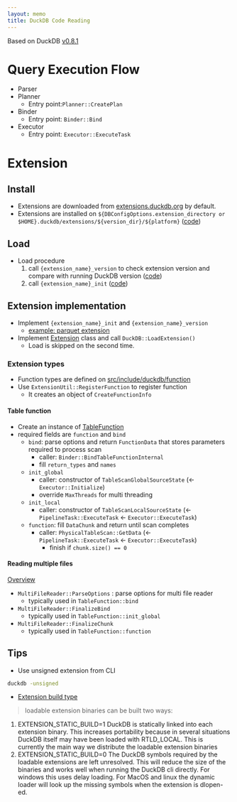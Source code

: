 ```yaml
---
layout: memo
title: DuckDB Code Reading
---
```


Based on DuckDB [v0.8.1](https://github.com/duckdb/duckdb/tree/v0.8.1)

# Query Execution Flow
- Parser
- Planner
  - Entry point:`Planner::CreatePlan`
- Binder
  - Entry point: `Binder::Bind`
- Executor
  - Entry point: `Executor::ExecuteTask`

# Extension

## Install
- Extensions are downloaded from [extensions.duckdb.org](https://github.com/duckdb/duckdb/blob/6536a772329002b05decbfc0a9d3f606e0ec7f55/src/main/extension/extension_install.cpp#L186C36-L186C58) by default.
- Extensions are installed on `${DBConfigOptions.extension_directory or $HOME}.duckdb/extensions/${version_dir}/${platform}` ([code](https://github.com/duckdb/duckdb/blob/6536a772329002b05decbfc0a9d3f606e0ec7f55/src/main/extension/extension_install.cpp#L38))

## Load
- Load procedure
  1. call `{extension_name}_version` to check extension version and compare with running DuckDB version ([code](https://github.com/duckdb/duckdb/blob/6536a772329002b05decbfc0a9d3f606e0ec7f55/src/main/extension/extension_load.cpp#L169-L194))
  2. call `{extension_name}_init` ([code](https://github.com/duckdb/duckdb/blob/6536a772329002b05decbfc0a9d3f606e0ec7f55/src/main/extension/extension_load.cpp#L246-L256))

## Extension implementation
- Implement `{extension_name}_init` and `{extension_name}_version`
  - [example: parquet extension](https://github.com/duckdb/duckdb/blob/6536a772329002b05decbfc0a9d3f606e0ec7f55/extension/parquet/parquet-extension.cpp#L809-L819)
- Implement [Extension](https://github.com/duckdb/duckdb/blob/6536a772329002b05decbfc0a9d3f606e0ec7f55/src/include/duckdb/main/extension.hpp#L18-L24) class and call `DuckDB::LoadExtension()`
  - Load is skipped on the second time.

### Extension types
- Function types are defined on [src/include/duckdb/function](https://github.com/duckdb/duckdb/tree/v0.8.1/src/include/duckdb/function)
- Use `ExtensionUtil::RegisterFunction` to register function
  - It creates an object of `CreateFunctionInfo`

#### Table function
- Create an instance of [TableFunction](https://github.com/duckdb/duckdb/blob/6536a772329002b05decbfc0a9d3f606e0ec7f55/src/include/duckdb/function/table_function.hpp#L210)
- required fields are `function` and `bind`
  - `bind`: parse options and return `FunctionData` that stores parameters required to process scan
    - caller: `Binder::BindTableFunctionInternal`
    - fill `return_types` and `names`
  - `init_global`
    - caller: constructor of `TableScanGlobalSourceState` (<- `Executor::Initialize`)
    - override `MaxThreads` for multi threading
  - `init_local`
    - caller: constructor of `TableScanLocalSourceState` (<- `PipelineTask::ExecuteTask` <- `Executor::ExecuteTask`)
  - `function`: fill `DataChunk` and return until scan completes
    - caller: `PhysicalTableScan::GetData` (<- `PipelineTask::ExecuteTask` <- `Executor::ExecuteTask`)
      - finish if `chunk.size() == 0`

#### Reading multiple files
[Overview](https://duckdb.org/docs/data/multiple_files/overview)

- `MultiFileReader::ParseOptions` : parse options for multi file reader
  - typically used in `TableFunction::bind`
- `MultiFileReader::FinalizeBind`
  - typically used in `TableFunction::init_global`
- `MultiFileReader::FinalizeChunk`
  - typically used in `TableFunction::function`

## Tips
- Use unsigned extension from CLI
```sh
duckdb -unsigned
```

- [Extension build type](https://github.com/duckdb/duckdb/blob/6536a772329002b05decbfc0a9d3f606e0ec7f55/CMakeLists.txt#L817-L825)
> loadable extension binaries can be built two ways:
1. EXTENSION_STATIC_BUILD=1
   DuckDB is statically linked into each extension binary. This increases portability because in several situations
   DuckDB itself may have been loaded with RTLD_LOCAL. This is currently the main way we distribute the loadable
   extension binaries
2. EXTENSION_STATIC_BUILD=0
   The DuckDB symbols required by the loadable extensions are left unresolved. This will reduce the size of the binaries
   and works well when running the DuckDB cli directly. For windows this uses delay loading. For MacOS and linux the
   dynamic loader will look up the missing symbols when the extension is dlopen-ed.
